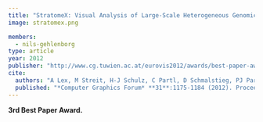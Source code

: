 ```yaml
---
title: "StratomeX: Visual Analysis of Large-Scale Heterogeneous Genomics Data for Cancer Subtype Characterization"
image: stratomex.png

members:
  - nils-gehlenborg
type: article
year: 2012
publisher: "http://www.cg.tuwien.ac.at/eurovis2012/awards/best-paper-award/"
cite:
  authors: "A Lex, M Streit, H-J Schulz, C Partl, D Schmalstieg, PJ Park, N Gehlenborg"
  published: "*Computer Graphics Forum* **31**:1175-1184 (2012). Proceedings of EuroVis Conference 2012"
---
```

**3rd Best Paper Award.**